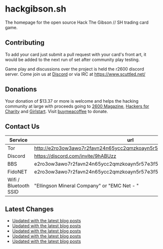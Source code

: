 # hackgibson.sh
The homepage for the open source Hack The Gibson // SH trading card game.


## Contributing

To add your card just submit a pull request with your card's front art, it would be added to the next run of set after community play testing.

Game play and discussions over the project is held the r2600 discord server. Come join us at [Discord](https://discord.com/invite/9hABUzz) or via IRC at https://www.scuttled.net/


## Donations

Your donation of $13.37 or more is welcome and helps the hacking community at large with proceeds going to [2600 Magazine](https://2600.com/), [Hackers for Charity](https://hackersforcharity.org) and [Girlstart](https://girlstart.org).  Visit [buymeacoffee](https://www.buymeacoffee.com/hackgibson.sh) to donate.


## Contact Us

Service | url
-|-
Tor | http://e2ro3ow3awo7r2favn24n65ycc2qmzkoayn5r57e3f56nvjwdcgg32ad.onion
Discord | https://discord.com/invite/9hABUzz
BBS | e2ro3ow3awo7r2favn24n65ycc2qmzkoayn5r57e3f56nvjwdcgg32ad.onion:23
FidoNET | e2ro3ow3awo7r2favn24n65ycc2qmzkoayn5r57e3f56nvjwdcgg32ad.onion:24554
Wifi / Bluetooth SSID | "Ellingson Mineral Company" or "EMC Net - <fidonet address>"

## Latest Changes
<!-- BLOG-POST-LIST:START -->
- [Updated with the latest blog posts](https://github.com/DFW2600/hackgibson.sh/commit/8fbbea6d3873a2097abdbdbf79b5081e893fd250)
- [Updated with the latest blog posts](https://github.com/DFW2600/hackgibson.sh/commit/a251b9f35af9a34650b806bfe4ae6c6ea8f2bc3f)
- [Updated with the latest blog posts](https://github.com/DFW2600/hackgibson.sh/commit/89802cb14d63860f837e708e925f15e0059bba98)
- [Updated with the latest blog posts](https://github.com/DFW2600/hackgibson.sh/commit/0c47138ad629685eb6a93084aeb76cf30c24bfa2)
- [Updated with the latest blog posts](https://github.com/DFW2600/hackgibson.sh/commit/a16ffb116a232691870eb72d63a7dfa1667a25f3)
<!-- BLOG-POST-LIST:END -->
